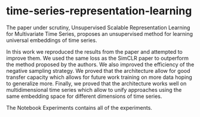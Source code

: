 # time-series-representation-learning

The paper under scrutiny, Unsupervised Scalable Representation Learning for Multivariate Time Series, proposes an unsupervised method for learning universal embeddings of time series.


In this work we reproduced the results from the paper and attempted to improve them. We used the same loss as the SimCLR paper to outperform the method proposed by the authors. We also improved the efficiency of the negative sampling strategy. We proved that the architecture allow for good transfer capacity which allows for future work training on more data hoping to generalize more. Finally, we proved that the architecture works well on multidimensional time series which allow to unify approaches using the same embedding space for different dimensions of time series.

The Notebook Experiments contains all of the experiments.